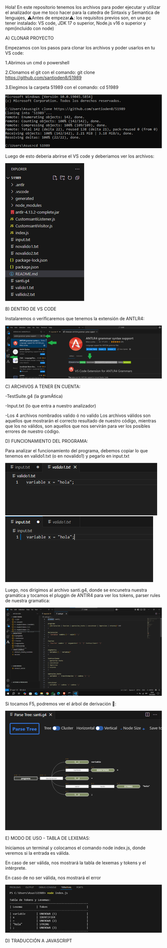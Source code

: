 Hola!
En este repositorio tenemos los archivos para poder ejecutar y utilizar el analizador que me toco hacer para la catedra de Sintaxis y Semantica de lenguajes, 
⚠️Antes de empezar⚠️:
los requisitos previos son, en una pc tener instalado: VS code, JDK 17 o superior, Node.js v16 o superior y npm(incluido con node)

A) CLONAR PROYECTO

Empezamos con los pasos para clonar los archivos y poder usarlos en tu VS code:

1.Abrimos un cmd o powershell

2.Clonamos el git con el comando: git clone https://github.com/santioden8/51989


3.Elegimos la carpeta 51989 con el comando: cd 51989



![Descripción de la imagen](w1.png)

Luego de esto deberia abrirse el VS code y deberiamos ver los archivos:

![Descripción de la imagen](w2.png)

B) DENTRO DE VS CODE

Instalaremos o verificaremos que tenemos la extensión de ANTLR4:


![Descripción de la imagen](w3.png)

C) ARCHIVOS A TENER EN CUENTA:

-TestSuite.g4 (la gramÁtica)

-Input.txt (lo que entra a nuestro analizador)

-Los 4 archivos nombrados valido ó no valido
Los archivos válidos son aquellos que mostrarán el correcto resultado de nuestro código, mientras que los no válidos, son aquellos que nos servirán para ver los posibles errores de nuestro código.

D) FUNCIONAMIENTO DEL PROGRAMA:

Para analizar el funcionamiento del programa, debemos copiar lo que tenemos en valido1.txt (o en novalido1) y pegarlo en input.txt



![Descripción de la imagen](w5.png)    ![Descripción de la imagen](w4.png)

Luego, nos dirigimos al archivo santi.g4, donde se encunetra nuestra gramática y tocamos el pluggin de ANTlR4 para ver los tokens, parser rules de nuestra gramatica:



![Descripción de la imagen](w6.png)

Si tocamos F5, podremos ver el árbol de derivación 🌳:



![Descripción de la imagen](w7.png)



E) MODO DE USO - TABLA DE LEXEMAS:

Iniciamos un terminal y colocamos el comando node index.js, donde veremos si la entrada es válida.

En caso de ser válida, nos mostrará la tabla de lexemas y tokens y el intérprete.

En caso de no ser válida, nos mostrará el error


![Descripción de la imagen](w8.png)

D) TRADUCCIÓN A JAVASCRIPT

